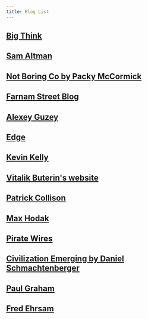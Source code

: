 ```yaml
---
title: Blog List
--- 
```

## [Big Think](https://bigthink.com/)

## [Sam Altman](https://blog.samaltman.com/)

## [Not Boring Co by Packy McCormick](https://www.notboring.co/)

## [Farnam Street Blog](https://fs.blog/)

## [Alexey Guzey](https://guzey.com/)

## [Edge](https://www.edge.org/)

## [Kevin Kelly](https://kk.org/thetechnium/)

## [Vitalik Buterin's website](https://vitalik.ca/)

## [Patrick Collison](https://patrickcollison.com/)

## [Max Hodak](https://maxhodak.com/)

## [Pirate Wires](https://www.piratewires.com/)

## [Civilization Emerging by Daniel Schmachtenberger](https://civilizationemerging.com/)

## [Paul Graham](http://www.paulgraham.com/)

## [Fred Ehrsam](https://fehrsam.xyz/)
